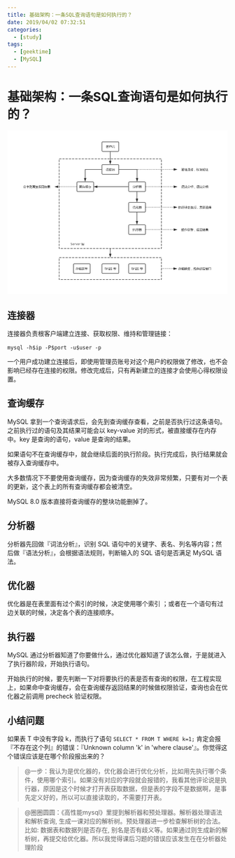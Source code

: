 ```yaml
---
title: 基础架构：一条SQL查询语句是如何执行的？
date: 2019/04/02 07:32:51
categories: 
  - [study]
tags: 
  - [geektime]
  - [MySQL]
---
```


#  基础架构：一条SQL查询语句是如何执行的？

![MySQL 逻辑架构图](resource/MySQL-architectural-sketch.png)

## 连接器

连接器负责根客户端建立连接、获取权限、维持和管理链接：

``` MySQL
mysql -h$ip -P$port -u$user -p
```

一个用户成功建立连接后，即使用管理员账号对这个用户的权限做了修改，也不会影响已经存在连接的权限。修改完成后，只有再新建立的连接才会使用心得权限设置。

## 查询缓存

MySQL 拿到一个查询请求后，会先到查询缓存查看，之前是否执行过这条语句。之前执行过的语句及其结果可能会以 key-value 对的形式，被直接缓存在内存中。key 是查询的语句，value 是查询的结果。

如果语句不在查询缓存中，就会继续后面的执行阶段。执行完成后，执行结果就会被存入查询缓存中。

大多数情况下不要使用查询缓存，因为查询缓存的失效非常频繁，只要有对一个表的更新，这个表上的所有查询缓存都会被清空。

MySQL 8.0 版本直接将查询缓存的整块功能删掉了。

## 分析器

分析器先回做『词法分析』，识别 SQL 语句中的关键字、表名、列名等内容；然后做『语法分析』，会根据语法规则，判断输入的 SQL 语句是否满足 MySQL 语法。

## 优化器

优化器是在表里面有过个索引的时候，决定使用哪个索引 ；或者在一个语句有过边关联的时候，决定各个表的连接顺序。

## 执行器

MySQL 通过分析器知道了你要做什么，通过优化器知道了该怎么做，于是就进入了执行器阶段，开始执行语句。

开始执行的时候，要先判断一下对将要执行的表是否有查询的权限，在工程实现上，如果命中查询缓存，会在查询缓存返回结果的时候做权限验证，查询也会在优化器之前调用 precheck 验证权限。

## 小结问题

如果表 T 中没有字段 k，而执行了语句 `SELECT * FROM T WHERE k=1;` 肯定会报『不存在这个列』的错误：『Unknown column 'k' in 'where clause'』。你觉得这个错误应该是在哪个阶段报出来的？

> @一步：我认为是优化器的，优化器会进行优化分析，比如用先执行哪个条件，使用哪个索引。如果没有对应的字段就会报错的，我看其他评论说是执行器，原因是这个时候才打开表获取数据，但是表的字段不是数据啊，是事先定义好的，所以可以直接读取的，不需要打开表。

> @圈圈圆圆：《高性能mysql》里提到解析器和预处理器。解析器处理语法和解析查询, 生成一课对应的解析树。预处理器进一步检查解析树的合法。比如: 数据表和数据列是否存在, 别名是否有歧义等。如果通过则生成新的解析树，再提交给优化器。所以我觉得课后习题的错误应该发生在在分析器处理阶段

